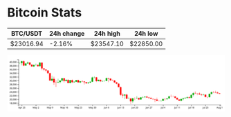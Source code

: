 # Bitcoin Stats

BTC/USDT|24h change|24h high|24h low|
|---|---|---|---|
|$23016.94|-2.16%|$23547.10|$22850.00|

<img src="./chart.svg">
